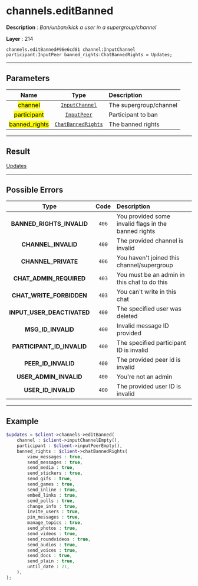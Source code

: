 # channels.editBanned

**Description** : *Ban/unban/kick a user in a supergroup/channel*

**Layer** : 214

```tl
channels.editBanned#96e6cd81 channel:InputChannel participant:InputPeer banned_rights:ChatBannedRights = Updates;
```

---

## Parameters

| Name | Type | Description |
| :---: | :---: | :--- |
| <mark>channel</mark> | [`InputChannel`](type/InputChannel) | The supergroup/channel |
| <mark>participant</mark> | [`InputPeer`](type/InputPeer) | Participant to ban |
| <mark>banned_rights</mark> | [`ChatBannedRights`](type/ChatBannedRights) | The banned rights |

---

## Result

[Updates](type/Updates)

---

## Possible Errors

| Type | Code | Description |
| :---: | :---: | :--- |
| **BANNED_RIGHTS_INVALID** | `406` | You provided some invalid flags in the banned rights |
| **CHANNEL_INVALID** | `400` | The provided channel is invalid |
| **CHANNEL_PRIVATE** | `406` | You haven't joined this channel/supergroup |
| **CHAT_ADMIN_REQUIRED** | `403` | You must be an admin in this chat to do this |
| **CHAT_WRITE_FORBIDDEN** | `403` | You can't write in this chat |
| **INPUT_USER_DEACTIVATED** | `400` | The specified user was deleted |
| **MSG_ID_INVALID** | `400` | Invalid message ID provided |
| **PARTICIPANT_ID_INVALID** | `400` | The specified participant ID is invalid |
| **PEER_ID_INVALID** | `400` | The provided peer id is invalid |
| **USER_ADMIN_INVALID** | `400` | You're not an admin |
| **USER_ID_INVALID** | `400` | The provided user ID is invalid |

---

## Example

```php
$updates = $client->channels->editBanned(
	channel : $client->inputChannelEmpty(),
	participant : $client->inputPeerEmpty(),
	banned_rights : $client->chatBannedRights(
		view_messages : true,
		send_messages : true,
		send_media : true,
		send_stickers : true,
		send_gifs : true,
		send_games : true,
		send_inline : true,
		embed_links : true,
		send_polls : true,
		change_info : true,
		invite_users : true,
		pin_messages : true,
		manage_topics : true,
		send_photos : true,
		send_videos : true,
		send_roundvideos : true,
		send_audios : true,
		send_voices : true,
		send_docs : true,
		send_plain : true,
		until_date : 21,
	),
);
```